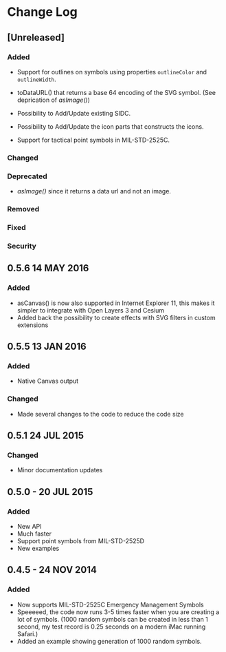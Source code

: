 # Change Log

## [Unreleased]

### Added

- Support for outlines on symbols using properties `outlineColor` and `outlineWidth`.

- toDataURL() that returns a base 64 encoding of the SVG symbol. (See deprication of *asImage()*)

- Possibility to Add/Update existing SIDC.

- Possibility to Add/Update the icon parts that constructs the icons.

- Support for tactical point symbols in MIL-STD-2525C.

### Changed

### Deprecated

- *asImage()* since it returns a data url and not an image.

### Removed

### Fixed

### Security

## 0.5.6 14 MAY 2016

### Added
- asCanvas() is now also supported in Internet Explorer 11, this makes it simpler to integrate with Open Layers 3 and Cesium
- Added back the possibility to create effects with SVG filters in custom extensions

## 0.5.5 13 JAN 2016

### Added
- Native Canvas output

### Changed
- Made several changes to the code to reduce the code size

## 0.5.1 24 JUL 2015

### Changed
- Minor documentation updates

## 0.5.0 - 20 JUL 2015

### Added
- New API
- Much faster
- Support point symbols from MIL-STD-2525D
- New examples

## 0.4.5 - 24 NOV 2014

### Added
- Now supports MIL-STD-2525C Emergency Management Symbols
- Speeeeed, the code now runs 3-5 times faster when you are creating a lot of symbols. (1000 random symbols can be created in less than 1 second, my test record is 0.25 seconds on a modern iMac running Safari.)
- Added an example showing generation of 1000 random symbols.